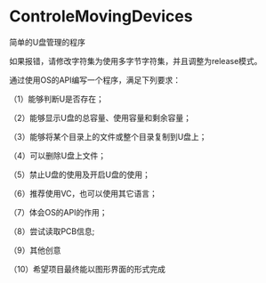 # ControleMovingDevices
简单的U盘管理的程序

如果报错，请修改字符集为使用多字节字符集，并且调整为release模式。

通过使用OS的API编写一个程序，满足下列要求：

（1）能够判断U是否存在；

（2）能够显示U盘的总容量、使用容量和剩余容量；

（3）能够将某个目录上的文件或整个目录复制到U盘上；

（4）可以删除U盘上文件；

（5）禁止U盘的使用及开启U盘的使用； 

（6）推荐使用VC，也可以使用其它语言；

（7）体会OS的API的作用；

（8）尝试读取PCB信息;

 （9）其他创意 
 
（10）希望项目最终能以图形界面的形式完成
